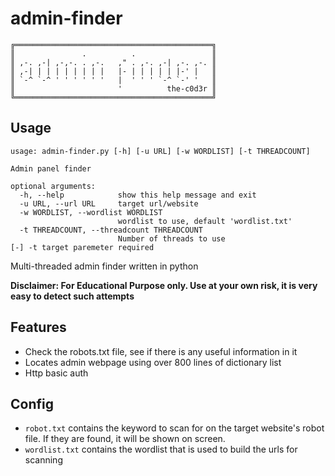 # admin-finder

    ╔════════════════════════════════════════════╗
    ║               .          .                 ║
    ║ ,-. ,-| ,-,-. . ,-.   ," . ,-. ,-| ,-. ,-. ║
    ║ ,-| | | | | | | | |   |- | | | | | |-' |   ║
    ║ `-^ `-^ ' ' ' ' ' '   |  ' ' ' `-^ `-' '   ║
    ║                       '          the-c0d3r ║
    ╚════════════════════════════════════════════╝

## Usage

    usage: admin-finder.py [-h] [-u URL] [-w WORDLIST] [-t THREADCOUNT]

    Admin panel finder

    optional arguments:
      -h, --help            show this help message and exit
      -u URL, --url URL     target url/website
      -w WORDLIST, --wordlist WORDLIST
                            wordlist to use, default 'wordlist.txt'
      -t THREADCOUNT, --threadcount THREADCOUNT
                            Number of threads to use
    [-] -t target paremeter required


Multi-threaded admin finder written in python

**Disclaimer: For Educational Purpose only. Use at your own risk, it is very easy to detect such attempts**

Features
---
- Check the robots.txt file, see if there is any useful information in it
- Locates admin webpage using over 800 lines of dictionary list
- Http basic auth

Config
---

- `robot.txt` contains the keyword to scan for on the target website's robot file. If they are found, it will be shown on screen.
- `wordlist.txt` contains the wordlist that is used to build the urls for scanning
